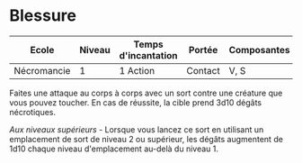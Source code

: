 # Blessure

|Ecole|Niveau|Temps d'incantation|Portée|Composantes|Durée|
|-|-|-|-|-|-|
|Nécromancie|1|1 Action|Contact|V, S|Instantanée|

Faites une attaque au corps à corps avec un sort contre une créature que vous pouvez toucher. En cas de réussite, la cible prend 3d10 dégâts nécrotiques.

*Aux niveaux supérieurs* - Lorsque vous lancez ce sort en utilisant un emplacement de sort de niveau 2 ou supérieur, les dégâts augmentent de 1d10 chaque niveau d'emplacement au-delà du niveau 1.